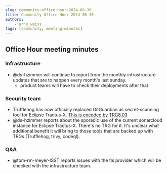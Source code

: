 ```yaml
---
slug: community-office-hour-2024-08-30
title: Community Office Hour 2024-08-30
authors:
    - arno_weiss
tags: [community, meeting-minutes]
---
```


## Office Hour meeting minutes

### Infrastructure

- @ds-hzimmer will continue to report from the monthly infrastructure updates that are to happen every month's last sunday.
  - product teams will have to check their deployments after that

### Security team

- Trufflehog has now officially replaced GitGuardian as secret-scanning tool for Eclipse Tractus-X. [This is encoded by TRG8.03](https://eclipse-tractusx.github.io/docs/release/trg-8/trg-8-03)
- @ds-hzimmer reports about the sporadic use of the current sonarcloud instance for Eclipse Tractus-X. There's no TRG for it. It's unclear what additional benefit it will bring to those tools that are backed up with TRGs (Trufflehog, trivy, codeql).

### Q&A

- @tom-rm-meyer-ISST reports issues with the tls provider which will be checked with the infrastructure team.
